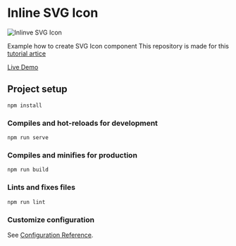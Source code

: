 # Inline SVG Icon

![Inlinve SVG Icon](https://artrayd.com/inline-svg-icons/cover.png)

Example how to create SVG Icon component
This repository is made for this [tutorial artice](https://medium.com/@dmitrymind/inline-svg-icons-in-vuejs-6b3e3f488912)

[Live Demo](https://artrayd.com/inline-svg-icons/)

## Project setup
```
npm install
```

### Compiles and hot-reloads for development
```
npm run serve
```

### Compiles and minifies for production
```
npm run build
```

### Lints and fixes files
```
npm run lint
```

### Customize configuration
See [Configuration Reference](https://cli.vuejs.org/config/).
